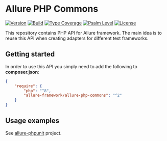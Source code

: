 # Allure PHP Commons

[![Version](http://poser.pugx.org/allure-framework/allure-php-commons/version)](https://packagist.org/packages/allure-framework/allure-php-commons)
[![Build](https://github.com/allure-framework/allure-php-commons2/actions/workflows/build.yml/badge.svg)](https://github.com/allure-framework/allure-php-commons2/actions/workflows/build.yml)
[![Type Coverage](https://shepherd.dev/github/allure-framework/allure-php-commons2/coverage.svg)](https://shepherd.dev/github/allure-framework/allure-php-commons2)
[![Psalm Level](https://shepherd.dev/github/allure-framework/allure-php-commons2/level.svg)](https://shepherd.dev/github/allure-framework/allure-php-commons2)
[![License](http://poser.pugx.org/allure-framework/allure-php-commons/license)](https://packagist.org/packages/allure-framework/allure-php-commons)

This repository contains PHP API for Allure framework. The main idea is to reuse this API when creating adapters for different test frameworks.

## Getting started
In order to use this API you simply need to add the following to **composer.json**:
```json
{
    "require": {
        "php": "^8",
        "allure-framework/allure-php-commons": "^2"
    }
}
```

## Usage examples
See [allure-phpunit](https://github.com/allure-framework/allure-phpunit) project.
